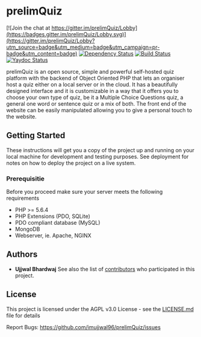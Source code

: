# prelimQuiz

[![Join the chat at https://gitter.im/prelimQuiz/Lobby](https://badges.gitter.im/prelimQuiz/Lobby.svg)](https://gitter.im/prelimQuiz/Lobby?utm_source=badge&utm_medium=badge&utm_campaign=pr-badge&utm_content=badge)
[![Dependency Status](https://gemnasium.com/badges/github.com/imujjwal96/prelimQuiz.svg)](https://gemnasium.com/github.com/imujjwal96/prelimQuiz)
[![Build Status](https://travis-ci.org/imujjwal96/prelimQuiz.svg?branch=master)](https://travis-ci.org/imujjwal96/prelimQuiz)
[![Yaydoc Status](https://yaydoc7.herokuapp.com/imujjwal96/prelimQuiz.svg)](https://yaydoc7.herokuapp.com)

prelimQuiz is an open source, simple and powerful self-hosted quiz platform with the backend of Object Oriented PHP that lets an organiser host a quiz either on a local server or in the cloud. It has a beautifully designed interface and it is customizable in a way that it offers you to choose your own type of quiz, be it a Multiple Choice Questions quiz, a general one word or sentence quiz or a mix of both. The front end of the website can be easily manipulated allowing you to give a personal touch to the website.

## Getting Started

These instructions will get you a copy of the project up and running on your local machine for development and testing purposes. See deployment for notes on how to deploy the project on a live system.

### Prerequisitie
Before you proceed make sure your server meets the following requirements
* PHP >= 5.6.4 
* PHP Extensions (PDO, SQLite)
* PDO compliant database (MySQL)
* MongoDB
* Webserver, ie. Apache, NGINX

## Authors
* **Ujjwal Bhardwaj** 
See also the list of [contributors](https://github.com/imujjwal96/prelimQuiz/contributors) who participated in this project.

## License
This project is licensed under the AGPL v3.0 License - see the [LICENSE.md](LICENSE.md) file for details

Report Bugs: https://github.com/imujjwal96/prelimQuiz/issues




